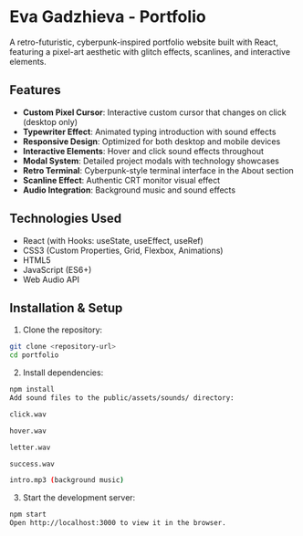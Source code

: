 # Eva Gadzhieva - Portfolio

A retro-futuristic, cyberpunk-inspired portfolio website built with React, featuring a pixel-art aesthetic with glitch effects, scanlines, and interactive elements.

## Features

- **Custom Pixel Cursor**: Interactive custom cursor that changes on click (desktop only)
- **Typewriter Effect**: Animated typing introduction with sound effects
- **Responsive Design**: Optimized for both desktop and mobile devices
- **Interactive Elements**: Hover and click sound effects throughout
- **Modal System**: Detailed project modals with technology showcases
- **Retro Terminal**: Cyberpunk-style terminal interface in the About section
- **Scanline Effect**: Authentic CRT monitor visual effect
- **Audio Integration**: Background music and sound effects

## Technologies Used

- React (with Hooks: useState, useEffect, useRef)
- CSS3 (Custom Properties, Grid, Flexbox, Animations)
- HTML5
- JavaScript (ES6+)
- Web Audio API

## Installation & Setup

1. Clone the repository:

```bash
git clone <repository-url>
cd portfolio
```

2. Install dependencies:

```bash
npm install
Add sound files to the public/assets/sounds/ directory:

click.wav

hover.wav

letter.wav

success.wav

intro.mp3 (background music)
```

3. Start the development server:

```bash
npm start
Open http://localhost:3000 to view it in the browser.
```
